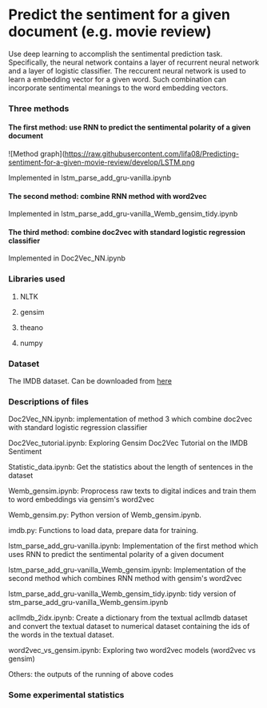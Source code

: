 # Predict the sentiment for a given document (e.g. movie review)

Use deep learning to accomplish the sentimental prediction task. Specifically, the neural network contains a layer of recurrent neural network and a layer of logistic classifier. The reccurent neural network is used to learn a embedding vector for a given word. Such combination can incorporate sentimental meanings to the word embedding vectors.

### Three methods

#### The first method: use RNN to predict the sentimental polarity of a given document  

![Method graph](https://raw.githubusercontent.com/lifa08/Predicting-sentiment-for-a-given-movie-review/develop/LSTM.png

Implemented in lstm_parse_add_gru-vanilla.ipynb

#### The second method: combine RNN method with word2vec

Implemented in lstm_parse_add_gru-vanilla_Wemb_gensim_tidy.ipynb

#### The third method: combine doc2vec with standard logistic regression classifier

Implemented in Doc2Vec_NN.ipynb

### Libraries used

1. NLTK

2. gensim

3. theano

4. numpy

### Dataset
The IMDB dataset. Can be downloaded from [here](http://ai.stanford.edu/~amaas/data/sentiment/.)

### Descriptions of files

Doc2Vec_NN.ipynb: implementation of method 3 which combine doc2vec with standard logistic regression classifier

Doc2Vec_tutorial.ipynb: Exploring Gensim Doc2Vec Tutorial on the IMDB Sentiment 

Statistic_data.ipynb: Get the statistics about the length of sentences in the dataset

Wemb_gensim.ipynb: Proprocess raw texts to digital indices and train them to word embeddings via gensim's word2vec

Wemb_gensim.py: Python version of Wemb_gensim.ipynb.

imdb.py: Functions to load data, prepare data for training.

lstm_parse_add_gru-vanilla.ipynb: Implementation of the first method which uses RNN to predict the sentimental polarity of a given document

lstm_parse_add_gru-vanilla_Wemb_gensim.ipynb: Implementation of the second method which combines RNN method with gensim's word2vec

lstm_parse_add_gru-vanilla_Wemb_gensim_tidy.ipynb: tidy version of stm_parse_add_gru-vanilla_Wemb_gensim.ipynb

aclImdb_2idx.ipynb: Create a dictionary from the textual aclImdb dataset and convert the textual dataset to numerical dataset containing the ids of the words in the textual dataset.

word2vec_vs_gensim.ipynb: Exploring two word2vec models (word2vec vs gensim)

Others: the outputs of the running of above codes

### Some experimental statistics

